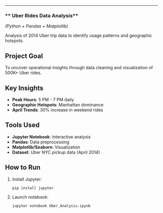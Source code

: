 
---

### ** Uber Rides Data Analysis**  
*(Python + Pandas + Matplotlib)*  


Analysis of 2014 Uber trip data to identify usage patterns and geographic hotspots.

## Project Goal  
To uncover operational insights through data cleaning and visualization of 500K+ Uber rides.

## Key Insights  
- **Peak Hours**: 5 PM - 7 PM daily  
- **Geographic Hotspots**: Manhattan dominance  
- **April Trends**: 30% increase in weekend rides  

## Tools Used  
- **Jupyter Notebook**: Interactive analysis  
- **Pandas**: Data preprocessing  
- **Matplotlib/Seaborn**: Visualization  
- **Dataset**: Uber NYC pickup data (April 2014)  

## How to Run  
1. Install Jupyter:  
   ```bash
   pip install jupyter
2. Launch notebook:
   ```bash
   jupyter notebook Uber_Analysis.ipynb

